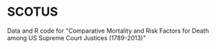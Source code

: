 # SCOTUS
Data and R code for "Comparative Mortality and Risk Factors for Death among US Supreme Court Justices (1789-2013)"
